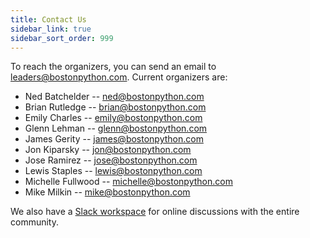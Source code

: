 ```yaml
---
title: Contact Us
sidebar_link: true
sidebar_sort_order: 999
---
```


To reach the organizers, you can send an email to <leaders@bostonpython.com>.  Current organizers are:

- Ned Batchelder -- <ned@bostonpython.com>
- Brian Rutledge -- <brian@bostonpython.com>
- Emily Charles -- <emily@bostonpython.com>
- Glenn Lehman -- <glenn@bostonpython.com>
- James Gerity -- <james@bostonpython.com>
- Jon Kiparsky -- <jon@bostonpython.com>
- Jose Ramirez -- <jose@bostonpython.com>
- Lewis Staples -- <lewis@bostonpython.com>
- Michelle Fullwood -- <michelle@bostonpython.com>
- Mike Milkin -- <mike@bostonpython.com>

We also have a [Slack workspace](slack.md) for online discussions with the entire community.
